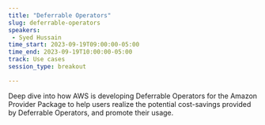 ```yaml
---
title: "Deferrable Operators"
slug: deferrable-operators
speakers:
 - Syed Hussain
time_start: 2023-09-19T09:00:00-05:00
time_end: 2023-09-19T10:00:00-05:00
track: Use cases
session_type: breakout

---
```


Deep dive into how AWS is developing Deferrable Operators for the Amazon Provider Package to help users realize the potential cost-savings provided by Deferrable Operators, and promote their usage.